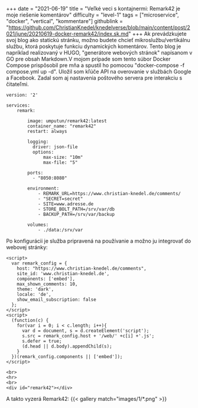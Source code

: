 +++
date = "2021-06-19"
title = "Veľké veci s kontajnermi: Remark42 je moje riešenie komentárov"
difficulty = "level-1"
tags = ["microservice", "docker", "vertical", "kommentare"]
githublink = "https://github.com/ChristianKnedel/knedelverse/blob/main/content/post/2021/june/20210619-docker-remark42/index.sk.md"
+++
Ak prevádzkujete svoj blog ako statickú stránku, možno budete chcieť mikroslužbu/vertikálnu službu, ktorá poskytuje funkciu dynamických komentárov. Tento blog je napríklad realizovaný v HUGO, "generátore webových stránok" napísanom v GO pre obsah Markdown.V mojom prípade som tento súbor Docker Compose prispôsobil pre mňa a spustil ho pomocou "docker-compose -f compose.yml up -d". Uložil som kľúče API na overovanie v službách Google a Facebook. Zadal som aj nastavenia poštového servera pre interakciu s čitateľmi.
```
version: '2'

services:
    remark:

        image: umputun/remark42:latest
        container_name: "remark42"
        restart: always

        logging:
          driver: json-file
          options:
              max-size: "10m"
              max-file: "5"

        ports:
          - "8050:8080"   

        environment:
            - REMARK_URL=https://www.christian-knedel.de/comments/ 
            - "SECRET=secret"          
            - SITE=www.adresse.de 
            - STORE_BOLT_PATH=/srv/var/db
            - BACKUP_PATH=/srv/var/backup

        volumes:
            - ./data:/srv/var

```
Po konfigurácii je služba pripravená na používanie a možno ju integrovať do webovej stránky:
```
<script>
  var remark_config = {
    host: "https://www.christian-knedel.de/comments", 
    site_id: 'www.christian-knedel.de',
    components: ['embed'], 
    max_shown_comments: 10,
    theme: 'dark',
    locale: 'de',
    show_email_subscription: false
  };
</script>
<script>
  (function(c) {
    for(var i = 0; i < c.length; i++){
      var d = document, s = d.createElement('script');
      s.src = remark_config.host + '/web/' +c[i] +'.js';
      s.defer = true;
      (d.head || d.body).appendChild(s);
    }
  })(remark_config.components || ['embed']);
</script>

<br>
<hr>
<br>
<div id="remark42"></div>

```
A takto vyzerá Remark42:
{{< gallery match="images/1/*.png" >}}
